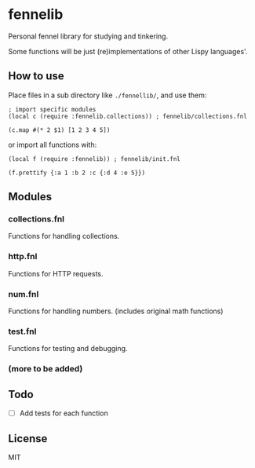 # fennelib

Personal fennel library for studying and tinkering.

Some functions will be just (re)implementations of other Lispy languages'.

## How to use

Place files in a sub directory like `./fennellib/`, and use them:

```fennel
; import specific modules
(local c (require :fennelib.collections)) ; fennelib/collections.fnl

(c.map #(* 2 $1) [1 2 3 4 5])
```

or import all functions with:

```fennel
(local f (require :fennelib)) ; fennelib/init.fnl

(f.prettify {:a 1 :b 2 :c {:d 4 :e 5}})
```

## Modules

### collections.fnl

Functions for handling collections.

### http.fnl

Functions for HTTP requests.

### num.fnl

Functions for handling numbers. (includes original math functions)

### test.fnl

Functions for testing and debugging.

### (more to be added)

## Todo

- [ ] Add tests for each function

## License

MIT

